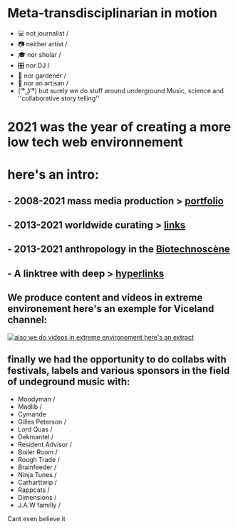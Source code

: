 # Meta-transdisciplinarian in motion

- 💻 not journalist /
- 📷 neither artist /
- 🎓 nor sholar / 
- 🎛 nor DJ / 
- 🍎 nor gardener / 
- 🔧 nor an artisan / 
-  ( ͡° ͜ʖ ͡°) but surely we do stuff around underground Music, science and ''collaborative story telling''



# 2021 was the year of creating a more low tech web environnement 
# here's an intro:

## - 2008-2021 mass media production  > [portfolio](https://gambiolo.github.io/media-portfolio/) 

## - 2013-2021 worldwide curating > [links](https://gambiolo.github.io/curation-portfolio/)

## - 2013-2021 anthropology in the [Biotechnoscène](https://www.flickr.com/photos/79382209@N05/sets/?fbclid=IwAR02Tu1dptDLE2LMHFWjO0JiL_E5B7dy1zAO5iBM3kDxnuLrrV_I6qXmB50)

## - A linktree with deep > [hyperlinks](https://linktr.ee/dailylaurel)

##  We produce content and videos in extreme environement here's an exemple for Viceland channel:

[![also we do videos in extreme environement here's an extract ](https://user-images.githubusercontent.com/86488172/130331627-daa029dc-796e-4b87-ba34-52c3db63d900.png)](https://www.facebook.com/dailylaurel/videos/1822920581289077/ "Viceland collab")



## finally we had the opportunity to do collabs with festivals, labels and various sponsors in the field of undeground music with:

 

- Moodyman / 
- Madlib /
- Cymande 
- Gilles Peterson /
- Lord Quas /
- Dekmantel /
- Resident Advisor /
- Boiler Room /
- Rough Trade /
- Brainfeeder /
- Ninja Tunes /
- Carharttwip / 
- Rappcats /
- Dimensions / 
- J.A.W familly /

Cant even believe it











<!---
gambiolo/gambiolo is a ✨ special ✨ repository because its `README.md` (this file) appears on your GitHub profile.
You can click the Preview link to take a look at your changes.
--->
